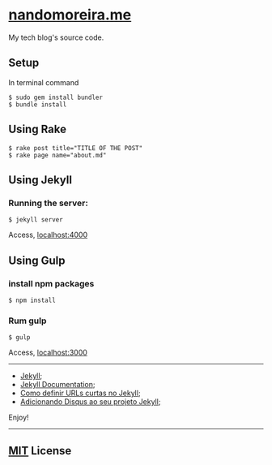 # [nandomoreira.me](http://nandomoreira.me/)

My tech blog's source code.

## Setup

In terminal command

```
$ sudo gem install bundler
$ bundle install
```

## Using Rake

```
$ rake post title="TITLE OF THE POST"
$ rake page name="about.md"
```

## Using Jekyll

### Running the server:

```
$ jekyll server
```

Access, [localhost:4000](http://localhost:4000/)

## Using Gulp

### install npm packages

```
$ npm install
```

### Rum gulp

```
$ gulp
```

Access, [localhost:3000](http://localhost:3000/)

---

* [Jekyll](http://jekyllrb.com/);
* [Jekyll Documentation](http://jekyllrb.com/docs/home/);
* [Como definir URLs curtas no Jekyll](http://nandomoreira.me/urls-curtas-no-jekyll/);
* [Adicionando Disqus ao seu projeto Jekyll](http://nandomoreira.me/adicionando-disqus-ao-seu-projeto-jekyll/);

Enjoy!

---

## [MIT](/LICENSE) License

